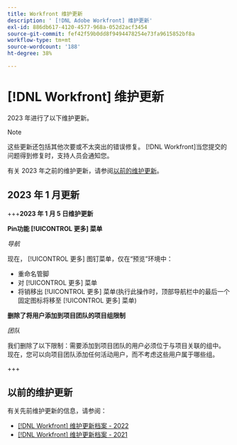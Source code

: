 ```yaml
---
title: Workfront 维护更新
description: ' [!DNL Adobe Workfront] 维护更新'
exl-id: 886db617-4120-4577-968a-052d2acf3454
source-git-commit: fef42f59b0dd8f9494478254e73fa9615852bf8a
workflow-type: tm+mt
source-wordcount: '188'
ht-degree: 38%

---
```


# [!DNL Workfront] 维护更新

2023 年进行了以下维护更新。

>[!NOTE]
>
>这些更新还包括其他次要或不太突出的错误修复。 [!DNL Workfront]当您提交的问题得到修复时，支持人员会通知您。

有关 2023 年之前的维护更新，请参阅[以前的维护更新](#previous-maintenance-updates)。

## 2023 年 1 月更新

+++**2023 年 1 月 5 日维护更新**

**Pin功能 [!UICONTROL 更多] 菜单**

_导航_

现在， [!UICONTROL 更多] 图钉菜单，仅在“预览”环境中：

* 重命名管脚
* 对 [!UICONTROL 更多] 菜单
* 将销移出 [!UICONTROL 更多] 菜单(执行此操作时，顶部导航栏中的最后一个固定图标将移至 [!UICONTROL 更多] 菜单)

**删除了将用户添加到项目团队的项目组限制**

_团队_

我们删除了以下限制：需要添加到项目团队的用户必须位于与项目关联的组中。 现在，您可以向项目团队添加任何活动用户，而不考虑这些用户属于哪些组。

+++

## 以前的维护更新

有关先前维护更新的信息，请参阅：

* [[!DNL Workfront] 维护更新档案 - 2022](2022-updates.md)
* [[!DNL Workfront] 维护更新档案 - 2021](2021-updates.md)
